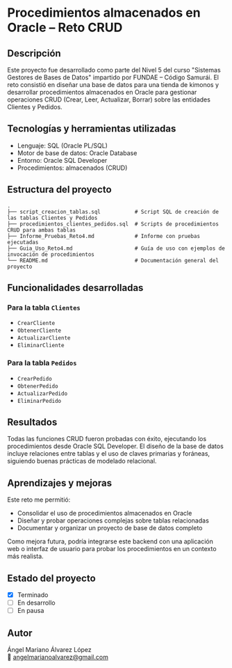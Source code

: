 
# Procedimientos almacenados en Oracle – Reto CRUD

## Descripción
Este proyecto fue desarrollado como parte del Nivel 5 del curso "Sistemas Gestores de Bases de Datos" impartido por FUNDAE – Código Samurái. El reto consistió en diseñar una base de datos para una tienda de kimonos y desarrollar procedimientos almacenados en Oracle para gestionar operaciones CRUD (Crear, Leer, Actualizar, Borrar) sobre las entidades Clientes y Pedidos.

## Tecnologías y herramientas utilizadas
- Lenguaje: SQL (Oracle PL/SQL)
- Motor de base de datos: Oracle Database
- Entorno: Oracle SQL Developer
- Procedimientos: almacenados (CRUD)

## Estructura del proyecto
```
.
├── script_creacion_tablas.sql           # Script SQL de creación de las tablas Clientes y Pedidos
├── procedimientos_clientes_pedidos.sql  # Scripts de procedimientos CRUD para ambas tablas
├── Informe_Pruebas_Reto4.md             # Informe con pruebas ejecutadas
├── Guia_Uso_Reto4.md                    # Guía de uso con ejemplos de invocación de procedimientos
└── README.md                            # Documentación general del proyecto
```

## Funcionalidades desarrolladas

### Para la tabla `Clientes`
- `CrearCliente`
- `ObtenerCliente`
- `ActualizarCliente`
- `EliminarCliente`

### Para la tabla `Pedidos`
- `CrearPedido`
- `ObtenerPedido`
- `ActualizarPedido`
- `EliminarPedido`

## Resultados
Todas las funciones CRUD fueron probadas con éxito, ejecutando los procedimientos desde Oracle SQL Developer. El diseño de la base de datos incluye relaciones entre tablas y el uso de claves primarias y foráneas, siguiendo buenas prácticas de modelado relacional.

## Aprendizajes y mejoras
Este reto me permitió:
- Consolidar el uso de procedimientos almacenados en Oracle
- Diseñar y probar operaciones complejas sobre tablas relacionadas
- Documentar y organizar un proyecto de base de datos completo

Como mejora futura, podría integrarse este backend con una aplicación web o interfaz de usuario para probar los procedimientos en un contexto más realista.

## Estado del proyecto
- [x] Terminado
- [ ] En desarrollo
- [ ] En pausa

## Autor
Ángel Mariano Álvarez López  
📧 angelmarianoalvarez@gmail.com
